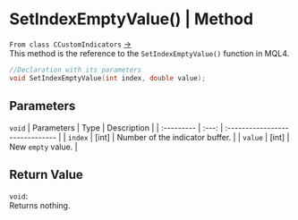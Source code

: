 # SetIndexEmptyValue() | Method
`From class CCustomIndicators` [->](customIndicators.md) <br>
This method is the reference to the `SetIndexEmptyValue()` function in MQL4. <br>

```cpp
//Declaration with its parameters
void SetIndexEmptyValue(int index, double value);
```

## Parameters
`void`
| Parameters | Type  | Description                     |
| :--------- | :---: | :------------------------------ |
| `index`    | [int] | Number of the indicator buffer. |
| `value`    | [int] | New `empty` value.              |

## Return Value
`void`: <br>
Returns nothing.